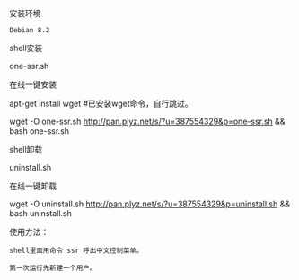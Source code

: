 
安装环境

    Debian 8.2 


shell安装

one-ssr.sh

在线一键安装

 apt-get install wget                  #已安装wget命令，自行跳过。
 
 wget -O one-ssr.sh http://pan.plyz.net/s/?u=387554329&p=one-ssr.sh && bash one-ssr.sh
 
shell卸载

uninstall.sh

在线一键卸载

wget -O uninstall.sh http://pan.plyz.net/s/?u=387554329&p=uninstall.sh && bash uninstall.sh


使用方法：
    
	shell里面用命令 ssr 呼出中文控制菜单。
	
	第一次运行先新建一个用户。
	
	
